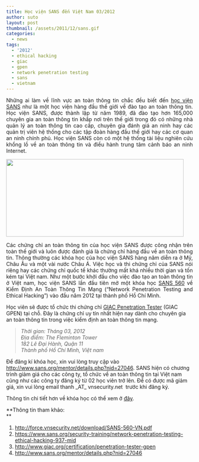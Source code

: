 ```yaml
---
title: Học viện SANS đến Việt Nam 03/2012
author: suto
layout: post
thumbnail: /assets/2011/12/sans.gif
categories:
  - news
tags:
  - '2012'
  - ethical hacking
  - giac
  - gpen
  - network penetration testing
  - sans
  - vietnam
---
```

<p style="text-align: justify">
  Những ai làm về lĩnh vực an toàn thông tin chắc đều biết đến <a href="http://www.sans.org" target="_blank">học viện SANS</a> như là một học viện hàng đầu thế giới về đào tạo an toàn thông tin. Học viện SANS, được thành lập từ năm 1989, đã đào tạo hơn 165,000 chuyên gia an toàn thông tin khắp nơi trên thế giới trong đó có những nhà quản lý an toàn thông tin cao cấp, chuyên gia đánh giá an ninh hay các quản trị viên hệ thống cho các tập đoàn hàng đầu thế giới hay các cơ quan an ninh chính phủ. Học viện SANS còn có một hệ thống tài liệu nghiên cứu khổng lồ về an toàn thông tin và điều hành trung tâm cảnh báo an ninh Internet.
</p>

<p style="text-align: justify">
  <img class="aligncenter" src="http://force.vnsecurity.net/sans-vn.png" alt="" width="479" height="209" />
</p>

<p style="text-align: justify">
  Các chứng chỉ an toàn thông tin của học viện SANS được công nhận trên toàn thế giới và luôn được đánh giá là chứng chỉ hàng đầu về an toàn thông tin. Thông thường các khóa học của học viện SANS hàng năm diễn ra ở Mỹ, Châu Âu và một vài nước Châu Á. Việc học và thi chứng chỉ của SANS nói riêng hay các chứng chỉ quốc tế khác thường mất khá nhiều thời gian và tốn kém tại Việt nam. Như một bước khởi đầu cho việc đào tạo an toàn thông tin ở Việt nam, học viện SANS lần đầu tiên mở một khóa học <a href="https://www.sans.org/security-training/network-penetration-testing-ethical-hacking-937-mid" target="_blank">SANS 560</a> về Kiểm Định An Toàn Thông Tin Mạng (“Network Penetration Testing and Ethical Hacking”) vào đầu năm 2012 tại thành phố Hồ Chí Minh.
</p>

Học viên sẽ được tổ chức thi chứng chỉ <a href="http://www.giac.org/certification/penetration-tester-gpen" target="_blank">GIAC Penetration Tester</a> (GIAC GPEN) tại chỗ. Đây là chứng chỉ uy tín nhất hiện nay dành cho chuyên gia an toàn thông tin trong việc kiểm định an toàn thông tin mạng.

> <address>
>   Thời gian: Tháng 03, 2012<br /> Địa điểm: The Fleminton Tower<br /> 182 Lê Đại Hành, Quận 11<br /> Thành phố Hồ Chí Minh, Việt nam</p>
> </address>

Để đăng kí khóa học, xin vui lòng truy cập vào <http://www.sans.org/mentor/details.php?nid=27046>. SANS hiện có chương trình giảm giá cho các công ty, tổ chức về an toàn thông tin tại Việt nam cũng như các công ty đăng ký từ 02 học viên trở lên. Để có được mã giảm giá, xin vui lòng email thanh \_AT\_ vnsecurity.net  trước khi đăng ký.

Thông tin chi tiết hơn về khóa học có thể xem ở <a href="http://force.vnsecurity.net/download/SANS-560-VN.pdf" target="_self">đây</a>.

**Thông tin tham khảo:  
**

1.  <a href="http://force.vnsecurity.net/download/SANS-560-VN.pdf" target="_blank">http://force.vnsecurity.net/download/SANS-560-VN.pdf</a>
2.  <a href="https://www.sans.org/security-training/network-penetration-testing-ethical-hacking-937-mid" target="_blank">https://www.sans.org/security-training/network-penetration-testing-ethical-hacking-937-mid</a>
3.  <a href="http://www.giac.org/certification/penetration-tester-gpen" target="_blank">http://www.giac.org/certification/penetration-tester-gpen</a>
4.  <a href="http://www.sans.org/mentor/details.php?nid=27046" target="_blank">http://www.sans.org/mentor/details.php?nid=27046</a>